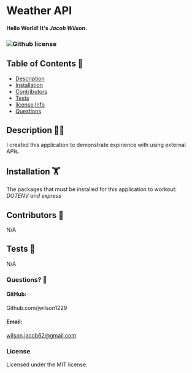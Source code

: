# Weather API
  #### Hello World! It's *Jacob Wilson*.
  ### ![Github license](https://img.shields.io/badge/license-MIT-yellowgreen.svg)
 
  ## Table of Contents 📝
  * [Description](#description)
  * [Installation](#installation)
  * [Contributors](#contributors)
  * [Tests](#tests)
  * [license Info](#license)
  * [Questions](#Questions)
  
  ## Description 🧑‍💻
  I created this application to demonstrate expirience with using external APIs. 

  ## Installation 🏋️
  The packages that must be installed for this application to workout: *DOTENV and express*

  ## Contributors 🤝
  N/A

  ## Tests 🧪
  N/A
 
### Questions? 🤖
#### GitHub:
  Github.com/jwilson1229
 #### Email:
   wilson.jacob62@gmail.com
  
  ### License 
  Licensed under the MIT license.
